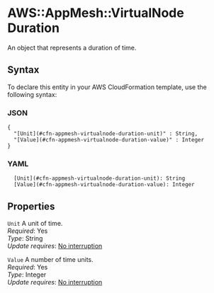 # AWS::AppMesh::VirtualNode Duration<a name="aws-properties-appmesh-virtualnode-duration"></a>

An object that represents a duration of time\.

## Syntax<a name="aws-properties-appmesh-virtualnode-duration-syntax"></a>

To declare this entity in your AWS CloudFormation template, use the following syntax:

### JSON<a name="aws-properties-appmesh-virtualnode-duration-syntax.json"></a>

```
{
  "[Unit](#cfn-appmesh-virtualnode-duration-unit)" : String,
  "[Value](#cfn-appmesh-virtualnode-duration-value)" : Integer
}
```

### YAML<a name="aws-properties-appmesh-virtualnode-duration-syntax.yaml"></a>

```
  [Unit](#cfn-appmesh-virtualnode-duration-unit): String
  [Value](#cfn-appmesh-virtualnode-duration-value): Integer
```

## Properties<a name="aws-properties-appmesh-virtualnode-duration-properties"></a>

`Unit`  <a name="cfn-appmesh-virtualnode-duration-unit"></a>
A unit of time\.  
*Required*: Yes  
*Type*: String  
*Update requires*: [No interruption](https://docs.aws.amazon.com/AWSCloudFormation/latest/UserGuide/using-cfn-updating-stacks-update-behaviors.html#update-no-interrupt)

`Value`  <a name="cfn-appmesh-virtualnode-duration-value"></a>
A number of time units\.  
*Required*: Yes  
*Type*: Integer  
*Update requires*: [No interruption](https://docs.aws.amazon.com/AWSCloudFormation/latest/UserGuide/using-cfn-updating-stacks-update-behaviors.html#update-no-interrupt)